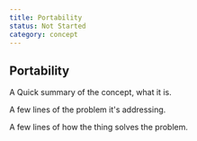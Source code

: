 ```yaml
---
title: Portability
status: Not Started
category: concept
---
```

## Portability

A Quick summary of the concept, what it is.

A few lines of the problem it's addressing.

A few lines of how the thing solves the problem.


